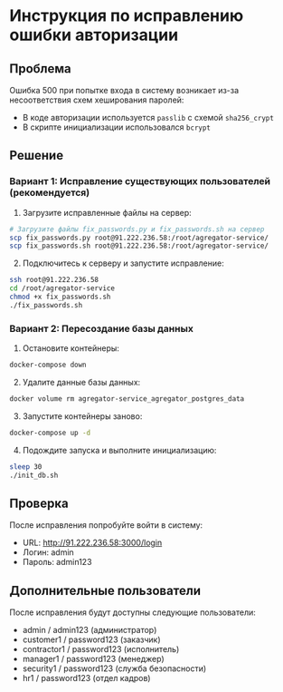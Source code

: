 # Инструкция по исправлению ошибки авторизации

## Проблема
Ошибка 500 при попытке входа в систему возникает из-за несоответствия схем хеширования паролей:
- В коде авторизации используется `passlib` с схемой `sha256_crypt`
- В скрипте инициализации использовался `bcrypt`

## Решение

### Вариант 1: Исправление существующих пользователей (рекомендуется)

1. Загрузите исправленные файлы на сервер:
```bash
# Загрузите файлы fix_passwords.py и fix_passwords.sh на сервер
scp fix_passwords.py root@91.222.236.58:/root/agregator-service/
scp fix_passwords.sh root@91.222.236.58:/root/agregator-service/
```

2. Подключитесь к серверу и запустите исправление:
```bash
ssh root@91.222.236.58
cd /root/agregator-service
chmod +x fix_passwords.sh
./fix_passwords.sh
```

### Вариант 2: Пересоздание базы данных

1. Остановите контейнеры:
```bash
docker-compose down
```

2. Удалите данные базы данных:
```bash
docker volume rm agregator-service_agregator_postgres_data
```

3. Запустите контейнеры заново:
```bash
docker-compose up -d
```

4. Подождите запуска и выполните инициализацию:
```bash
sleep 30
./init_db.sh
```

## Проверка

После исправления попробуйте войти в систему:
- URL: http://91.222.236.58:3000/login
- Логин: admin
- Пароль: admin123

## Дополнительные пользователи

После исправления будут доступны следующие пользователи:
- admin / admin123 (администратор)
- customer1 / password123 (заказчик)
- contractor1 / password123 (исполнитель)
- manager1 / password123 (менеджер)
- security1 / password123 (служба безопасности)
- hr1 / password123 (отдел кадров)
